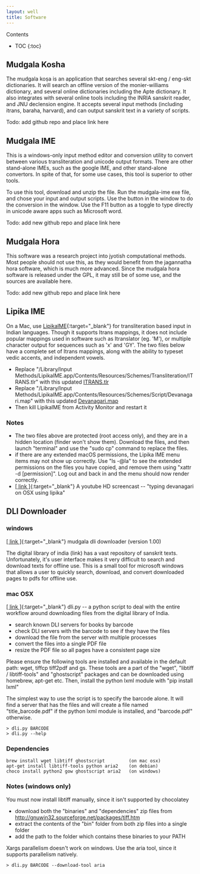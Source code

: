 ```yaml
---
layout: well
title: Software
---
```


Contents

* TOC
{:toc}

## Mudgala Kosha

The mudgala koṣa is an application that searches several skt-eng / eng-skt dictionaries. It will search an offline version of the monier-williams dictionary, and several online dictionaries including the Apte dictionary. It also integrates with several online tools including the INRIA sanskrit reader, and JNU declension engine. It accepts several input methods (including itrans, baraha, harvard), and can output sanskrit text in a variety of scripts.

Todo: add github repo and place link here

## Mudgala IME

This is a windows-only input method editor and conversion utility to convert between various transliteration and unicode output formats. There are other stand-alone IMEs, such as the google IME, and other stand-alone convertors. In spite of that, for some use cases, this tool is superior to other tools. 

To use this tool, download and unzip the file. Run the mudgala-ime exe file, and chose your input and output scripts. Use the button in the window to do the conversion in the window. Use the F11 button as a toggle to type directly in unicode aware apps such as Microsoft word. 

Todo: add new github repo and place link here

## Mudgala Hora

This software was a research project into jyotish computational methods. Most people should not use this, as they would benefit from the jagannatha hora software, which is much more advanced. Since the mudgala hora software is released under the GPL, it may still be of some use, and the sources are available here.

Todo: add new github repo and place link here

## Lipika IME

On a Mac, use [LipikaIME](https://github.com/ratreya/Lipika_IME/wiki){:target="_blank"} for transliteration based input in Indian languages. Though it supports Itrans mappings, it does not include popular mappings used in software such as Itranslator (eg. 'M'), or multiple character output for sequences such as 'x' and 'GY'. The two files below have a complete set of Itrans mappings, along with the ability to typeset vedic accents, and independent vowels.

* Replace "/Library/Input Methods/LipikaIME.app/Contents/Resources/Schemes/Transliteration/ITRANS.tlr" with this updated 
	[ITRANS.tlr](https://raw.githubusercontent.com/aupasana/Lipika_IME/master/Common/Resources/Schemes/Transliteration/ITRANS.tlr)
* Replace "/Library/Input Methods/LipikaIME.app/Contents/Resources/Schemes/Script/Devanagari.map" with this updated 
	[Devanagari.map](https://raw.githubusercontent.com/aupasana/Lipika_IME/master/Common/Resources/Schemes/Script/Devanagari.map)
* Then kill LipikaIME from Activity Monitor and restart it

### Notes

* The two files above are protected (root access only), and they are in a hidden location (finder won't show them). Download the files, and then launch "terminal" and use the "sudo cp" command to replace the files.
* if there are any extended macOS permissions, the Lipika IME menu items may not show up correctly. Use "ls -@la" to see the extended permissions on the files you have copied, and remove them using "xattr -d [permission]". Log out and back in and the menu should now render correctly.
* [[ link ]](https://www.youtube.com/watch?v=E1GHlcYE8NQ){:target="_blank"} A youtube HD screencast -- "typing devanagari on OSX using lipika"


## DLI Downloader

### windows

[[ link ]](https://sites.google.com/a/aupasana.com/public/software/dli){:target="_blank"}
	mudgala dli downloader (version 1.00)

The digital library of india (link) has a vast repository of sanskrit texts. Unfortunately, it's user interface makes it very difficult to search and download texts for offline use. This is a small tool for microsoft windows that allows a user to quickly search, download, and convert downloaded pages to pdfs for offline use.

### mac OSX

[[ link ]](https://raw.githubusercontent.com/aupasana/aupasana/master/OSXScripts/dli.py){:target="_blank"}
	dli.py -- a python script to deal with the entire workflow around downloading files from the digital library of India.

* search known DLI servers for books by barcode
* check DLI servers with the barcode to see if they have the files
* download the file from the server with multiple processes
* convert the files into a single PDF file
* resize the PDF file so all pages have a consistent page size

Please ensure the following tools are installed and available in the default path: wget, tiffcp tiff2pdf and gs. These tools are a part of the "wget", "libtiff / libtiff-tools" and "ghostscript" packages and can be downloaded using homebrew, apt-get etc. Then, install the python lxml module with "pip install lxml"

The simplest way to use the script is to specify the barcode alone. It will find a server that has the files and will create a file named "title_barcode.pdf" if the python lxml module is installed, and "barcode.pdf" otherwise. 

~~~
> dli.py BARCODE
> dli.py --help
~~~

### Dependencies

~~~
brew install wget libtiff ghostscript         (on mac osx)
apt-get install libtiff-tools python aria2    (on debian)
choco install python2 gow ghostscript aria2   (on windows)
~~~


### Notes (windows only)

You must now install libtiff manually, since it isn't supported by chocolatey

* download both the "binaries" and "dependencies" zip files from 
	<br>http://gnuwin32.sourceforge.net/packages/tiff.htm
* extract the contents of the "bin" folder from both zip files into a single folder
* add the path to the folder which contains these binaries to your PATH

Xargs parallelism doesn't work on windows. Use the aria tool, since it supports parallelism natively.

~~~
> dli.py BARCODE --download-tool aria
~~~


